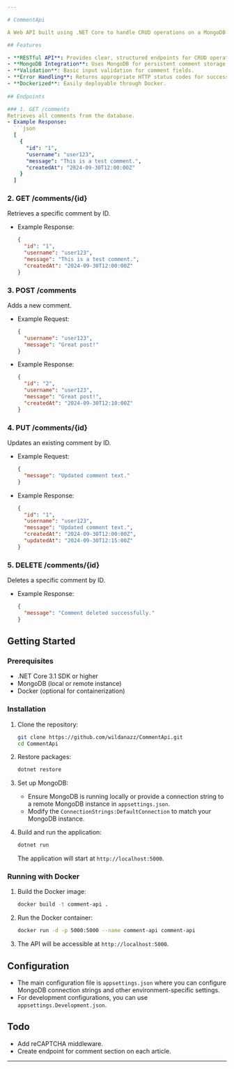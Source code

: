 ```yaml
---

# CommentApi

A Web API built using .NET Core to handle CRUD operations on a MongoDB database for managing the comment section of a personal website. The API provides endpoints for creating, retrieving, updating, and deleting user comments.

## Features

- **RESTful API**: Provides clear, structured endpoints for CRUD operations on comments.
- **MongoDB Integration**: Uses MongoDB for persistent comment storage.
- **Validation**: Basic input validation for comment fields.
- **Error Handling**: Returns appropriate HTTP status codes for success, errors, and edge cases.
- **Dockerized**: Easily deployable through Docker.
  
## Endpoints

### 1. GET /comments
Retrieves all comments from the database.
- Example Response:
  ```json
  [
    {
      "id": "1",
      "username": "user123",
      "message": "This is a test comment.",
      "createdAt": "2024-09-30T12:00:00Z"
    }
  ]
  ```

### 2. GET /comments/{id}
Retrieves a specific comment by ID.
- Example Response:
  ```json
  {
    "id": "1",
    "username": "user123",
    "message": "This is a test comment.",
    "createdAt": "2024-09-30T12:00:00Z"
  }
  ```

### 3. POST /comments
Adds a new comment.
- Example Request:
  ```json
  {
    "username": "user123",
    "message": "Great post!"
  }
  ```
- Example Response:
  ```json
  {
    "id": "2",
    "username": "user123",
    "message": "Great post!",
    "createdAt": "2024-09-30T12:10:00Z"
  }
  ```

### 4. PUT /comments/{id}
Updates an existing comment by ID.
- Example Request:
  ```json
  {
    "message": "Updated comment text."
  }
  ```
- Example Response:
  ```json
  {
    "id": "1",
    "username": "user123",
    "message": "Updated comment text.",
    "createdAt": "2024-09-30T12:00:00Z",
    "updatedAt": "2024-09-30T12:15:00Z"
  }
  ```

### 5. DELETE /comments/{id}
Deletes a specific comment by ID.
- Example Response:
  ```json
  {
    "message": "Comment deleted successfully."
  }
  ```

## Getting Started

### Prerequisites

- .NET Core 3.1 SDK or higher
- MongoDB (local or remote instance)
- Docker (optional for containerization)

### Installation

1. Clone the repository:
   ```bash
   git clone https://github.com/wildanazz/CommentApi.git
   cd CommentApi
   ```

2. Restore packages:
   ```bash
   dotnet restore
   ```

3. Set up MongoDB:
   - Ensure MongoDB is running locally or provide a connection string to a remote MongoDB instance in `appsettings.json`.
   - Modify the `ConnectionStrings:DefaultConnection` to match your MongoDB instance.

4. Build and run the application:
   ```bash
   dotnet run
   ```

   The application will start at `http://localhost:5000`.

### Running with Docker

1. Build the Docker image:
   ```bash
   docker build -t comment-api .
   ```

2. Run the Docker container:
   ```bash
   docker run -d -p 5000:5000 --name comment-api comment-api
   ```

3. The API will be accessible at `http://localhost:5000`.

## Configuration

- The main configuration file is `appsettings.json` where you can configure MongoDB connection strings and other environment-specific settings.
- For development configurations, you can use `appsettings.Development.json`.

## Todo

- Add reCAPTCHA middleware.
- Create endpoint for comment section on each article.

---
```


